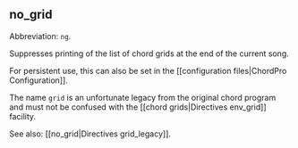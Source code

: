 ## no_grid

Abbreviation: `ng`.

Suppresses printing of the list of chord grids at the end of the current song.

For persistent use, this can also be set in the [[configuration files|ChordPro Configuration]].

The name `grid` is an unfortunate legacy from the original chord program and must not be confused with the [[chord grids|Directives env_grid]] facility.

See also: [[no_grid|Directives grid_legacy]].
